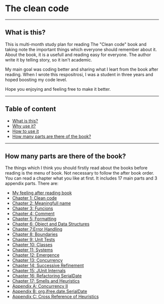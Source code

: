 # The clean code
---

## What is this?

This is multi-month study plan for reading The "Clean code" book and taking note the important things which everyone should remember about it. About the book, it is a usefull and reading easy for everyone. The author write it by telling story, so it isn't academic.

My main goal was coding better and sharing what I leart from the book after reading. When I wrote this respositrosi, I was a student in three years and hoped boosting my code level.

Hope you enjoying and feeling free to make it better.

---

## Table of content
- [What is this?](#what-is-this)
- [Why use it?](#why-use-it)
- [How to use it](#how-to-use-it)
- [How many parts are there of the book?](#How-many-parts-are-there-of-the-book-?)

---
## <a name="How many parts are there of the book?"> </a> How many parts are there of the book?
The things which I think you should firstly read about the books before reading is the menu of book.
Not necessary to follow the after book order. You can read a chapter what you like at first. 
It includes 17 main parts and 3 appendix parts. There are:
- [My feeling after reading book](#Feeling)
- [Chapter 1: Clean code](#Chapter-1-Clean-code)
- [Chapter 2: Meaningfull name](#Chapter-2-Meaningful-name)
- [Chapter 3: Funcions](#Chapter-3-Functions)
- [Chapter 4: Comment](#Chapter-4-Comment)
- [Chapter 5: Formatting](#Chapter-5-Formatting)
- [Chapter 6: Object and Data Structures](#Chapter-6-Object-and-Data-Structures)
- [Chapter 7:Error Handling](#Chapter-7-Error-Handling)
- [Chapter 8: Boundaries](#Chapter-8-Boundaries)
- [Chapter 9: Unit Tests](#Chapter-9-Unit-Test)
- [Chapter 10: Classes](#Chapter-10-Classes)
- [Chapter 11: Systems](#Chapter-11-Systems)
- [Chapter 12: Emergence](#Chapter-12-Emergence)
- [Chapter 13: Concurrency](#Chapter-13-Concurrency)
- [Chapter 14: Successive Refinement](#Chapter-14-Successive-Refiement)
- [Chapter 15: JUnit Internals](Chapter-15-JUnit-Internals)
- [Chapter 16: Refactoring SerialDate](#Chapter-16-Refactoring-SerialDate)
- [Chapter 17: Smells and Heuristics](#Chapter-17-Smells-and-Heuristics)
- [Appendix A: Concurrency II](#Appendix-A-Concurrency-II)
- [Appendix B: org.jfree.date.SerialDate](#Appendix-B-org.jfree.date.SerialDate)
- [Appendix C: Cross Reference of Heuristics](#Appendix-C-Cross-Reference-of-Heuristics)
